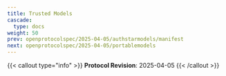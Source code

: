 ```yaml
---
title: Trusted Models
cascade:
  type: docs
weight: 50
prev: openprotocolspec/2025-04-05/authstarmodels/manifest
next: openprotocolspec/2025-04-05/portablemodels
---
```


{{< callout type="info" >}} **Protocol Revision**: 2025-04-05 {{< /callout >}}
